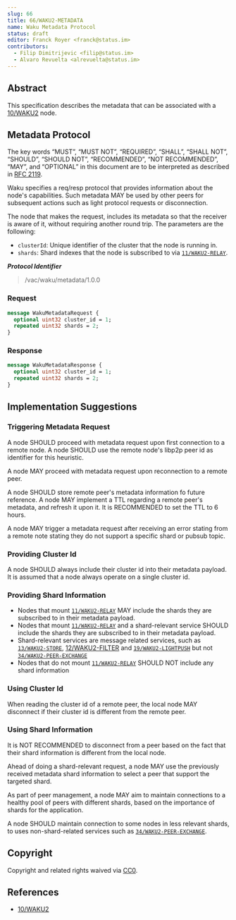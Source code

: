 ```yaml
---
slug: 66
title: 66/WAKU2-METADATA
name: Waku Metadata Protocol
status: draft
editor: Franck Royer <franck@status.im>
contributors:
  - Filip Dimitrijevic <filip@status.im>
  - Alvaro Revuelta <alrevuelta@status.im>
---
```


## Abstract

This specification describes the metadata
that can be associated with a [10/WAKU2](/waku/standards/core/10/waku2.md) node.

## Metadata Protocol

The key words “MUST”, “MUST NOT”, “REQUIRED”, “SHALL”, “SHALL NOT”, “SHOULD”, “SHOULD NOT”, “RECOMMENDED”,
“NOT RECOMMENDED”, “MAY”, and “OPTIONAL” in this document are to be interpreted as described in [RFC 2119](https://www.ietf.org/rfc/rfc2119.txt).

Waku specifies a req/resp protocol that provides information about the node's capabilities.
Such metadata MAY be used by other peers for subsequent actions such as light protocol requests or disconnection.

The node that makes the request,
includes its metadata so that the receiver is aware of it,
without requiring another round trip.
The parameters are the following:

* `clusterId`: Unique identifier of the cluster that the node is running in.
* `shards`: Shard indexes that the node is subscribed to via [`11/WAKU2-RELAY`](/waku/standards/core/11/relay.md).

***Protocol Identifier***

> /vac/waku/metadata/1.0.0

### Request

```protobuf
message WakuMetadataRequest {
  optional uint32 cluster_id = 1;
  repeated uint32 shards = 2;
}
```

### Response

```protobuf
message WakuMetadataResponse {
  optional uint32 cluster_id = 1;
  repeated uint32 shards = 2;
}
```

## Implementation Suggestions

### Triggering Metadata Request

A node SHOULD proceed with metadata request upon first connection to a remote node.
A node SHOULD use the remote node's libp2p peer id as identifier for this heuristic.

A node MAY proceed with metadata request upon reconnection to a remote peer.

A node SHOULD store remote peer's metadata information fo future reference.
A node MAY implement a TTL regarding a remote peer's metadata, and refresh it upon it.
It is RECOMMENDED to set the TTL to 6 hours.

A node MAY trigger a metadata request after receiving an error stating from a remote note
stating they do not support a specific shard or pubsub topic.

### Providing Cluster Id

A node SHOULD always include their cluster id into their metadata payload.
It is assumed that a node always operate on a single cluster id.

### Providing Shard Information

- Nodes that mount [`11/WAKU2-RELAY`](/waku/standards/core/11/relay.md) MAY include the shards they are subscribed to in their metadata payload.
- Nodes that mount [`11/WAKU2-RELAY`](/waku/standards/core/11/relay.md) and a shard-relevant service SHOULD include the shards they are subscribed to in their metadata payload.
- Shard-relevant services are message related services,
  such as [`13/WAKU2-STORE`](/waku/standards/core/13/store.md), [12/WAKU2-FILTER](/waku/standards/core/12/filter.md)
  and [`19/WAKU2-LIGHTPUSH`](/waku/standards/core/19/lightpush.md)
  but not [`34/WAKU2-PEER-EXCHANGE`](/waku/standards/core/34/peer-exchange.md)
- Nodes that do not mount [`11/WAKU2-RELAY`](/waku/standards/core/11/relay.md) SHOULD NOT include any shard information

### Using Cluster Id

When reading the cluster id of a remote peer, the local node MAY disconnect if their cluster id is different from the remote peer.

### Using Shard Information

It is NOT RECOMMENDED to disconnect from a peer based on the fact that their shard information is different from the local node.

Ahead of doing a shard-relevant request,
a node MAY use the previously received metadata shard information to select a peer that support the targeted shard.

As part of peer management, a node MAY aim to maintain connections to a healthy pool of peers with different shards,
based on the importance of shards for the application.

A node SHOULD maintain connection to some nodes in less relevant shards, to uses non-shard-related services such as [`34/WAKU2-PEER-EXCHANGE`](/waku/standards/core/34/peer-exchange.md).

## Copyright

Copyright and related rights waived via
[CC0](https://creativecommons.org/publicdomain/zero/1.0/).

## References

* [10/WAKU2](/waku/standards/core/10/waku2.md)
